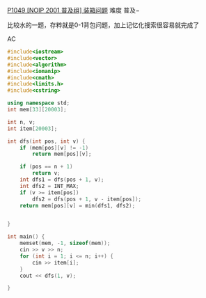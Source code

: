 [P1049 [NOIP 2001 普及组] 装箱问题](https://www.luogu.com.cn/problem/P1049)
难度
普及−

比较水的一题，存粹就是0-1背包问题，加上记忆化搜索很容易就完成了

AC
```c++
#include<iostream>
#include<vector>
#include<algorithm>
#include<iomanip>
#include<cmath>
#include<limits.h>
#include<cstring>

using namespace std;
int mem[33][20003];

int n, v;
int item[20003];

int dfs(int pos, int v) {
	if (mem[pos][v] != -1)
		return mem[pos][v];

	if (pos == n + 1)
		return v;
	int dfs1 = dfs(pos + 1, v);
	int dfs2 = INT_MAX;
	if (v >= item[pos])
		dfs2 = dfs(pos + 1, v - item[pos]);
	return mem[pos][v] = min(dfs1, dfs2);


}

int main() {
	memset(mem, -1, sizeof(mem));
	cin >> v >> n;
	for (int i = 1; i <= n; i++) {
		cin >> item[i];
	}
	cout << dfs(1, v);

}
```